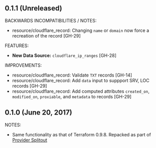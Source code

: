 ## 0.1.1 (Unreleased)

BACKWARDS INCOMPATIBILITIES / NOTES:

* resource/cloudflare_record: Changing `name` or `domain` now force a recreation of the record [GH-29]

FEATURES:

* **New Data Source:** `cloudflare_ip_ranges` [GH-28]

IMPROVEMENTS:

* resource/cloudflare_record: Validate `TXT` records [GH-14]
* resource/cloudflare_record: Add `data` input to suppport SRV, LOC records [GH-29]
* resource/cloudflare_record: Add computed attributes `created_on`, `modified_on`, `proxiable`, and `metadata` to records [GH-29]

## 0.1.0 (June 20, 2017)

NOTES:

* Same functionality as that of Terraform 0.9.8. Repacked as part of [Provider Splitout](https://www.hashicorp.com/blog/upcoming-provider-changes-in-terraform-0-10/)
